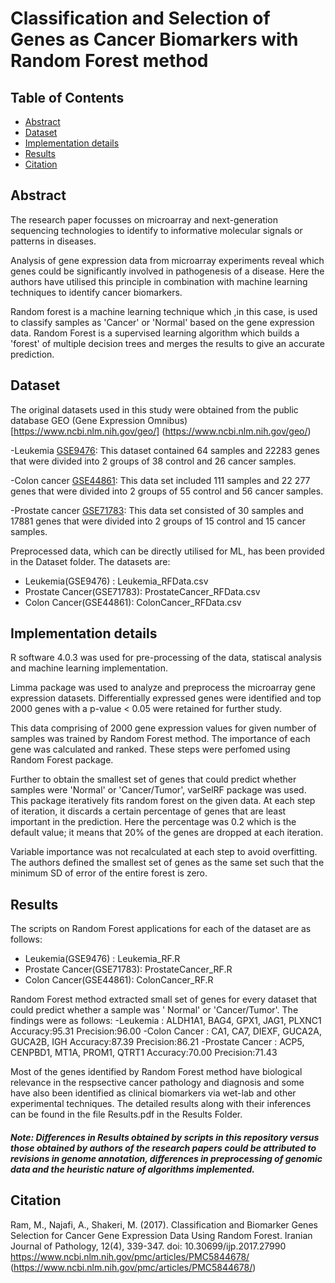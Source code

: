 # Classification and Selection of Genes as Cancer Biomarkers with Random Forest method

## Table of Contents

- [Abstract](#abstract)
- [Dataset](#dataset)
- [Implementation details](#implementation-details)
- [Results](#results)
- [Citation](#citation)

## Abstract <a name="abstract"></a>

The research paper focusses on microarray and next-generation sequencing technologies to identify to informative molecular signals or patterns in diseases.

Analysis of gene expression data from microarray experiments reveal which genes could be significantly involved in pathogenesis of a disease. Here the authors have utilised this principle in combination with machine learning techniques to identify cancer biomarkers.

Random forest is a machine learning technique which ,in this case, is used to classify samples as 'Cancer' or 'Normal' based on the gene expression data. Random Forest is a supervised learning algorithm which builds a 'forest' of multiple decision trees and merges the results to give an accurate prediction.


## Dataset <a name="dataset"></a>

The original datasets used in this study were obtained from the public database GEO (Gene Expression Omnibus) [https://www.ncbi.nlm.nih.gov/geo/] (https://www.ncbi.nlm.nih.gov/geo/)

-Leukemia [GSE9476](https://www.ncbi.nlm.nih.gov/geo/query/acc.cgi?acc=GSE9476): This dataset contained 64 samples and 22283 genes that were divided into 2 groups of 38 control and 26 cancer samples.

-Colon cancer [GSE44861](https://www.ncbi.nlm.nih.gov/geo/query/acc.cgi?acc=GSE44861): This data set included 111 samples and 22 277 genes that were divided into 2 groups of 55 control and 56 cancer samples.

-Prostate cancer [GSE71783](https://www.ncbi.nlm.nih.gov/geo/query/acc.cgi?acc=GSE71783): This data set consisted of 30 samples and 17881 genes that were divided into 2 groups of 15 control and 15 cancer samples.

Preprocessed data, which can be directly utilised for ML, has been provided in the Dataset folder. The datasets are:

 - Leukemia(GSE9476) : Leukemia_RFData.csv
 - Prostate Cancer(GSE71783): ProstateCancer_RFData.csv
 - Colon Cancer(GSE44861): ColonCancer_RFData.csv

## Implementation details <a name="implementation-details"></a>

R software 4.0.3 was used for pre-processing of the data, statiscal analysis and machine learning implementation.

Limma package was used to analyze and preprocess the microarray gene expression datasets. Differentially expressed genes were identified and top 2000 genes with a p-value < 0.05 were retained for further study.

This data comprising of 2000 gene expression values for given number of samples was trained by Random Forest method. The importance of each gene was calculated and ranked. These steps were perfomed using Random Forest package.

Further to obtain the smallest set of genes that could predict whether samples were 'Normal' or 'Cancer/Tumor', varSelRF package was used. This package iteratively fits random forest on the given data. At each step of iteration, it discards a certain percentage of genes that are least important in the prediction. 
Here the percentage was 0.2 which is the default value; it means that 20% of the genes are dropped at each iteration.

Variable importance was not recalculated at each step to avoid overfitting. The authors defined the smallest set of genes as the same set such that the minimum SD of error of the entire forest is zero.


## Results <a name="results"></a>

The scripts on Random Forest applications for each of the dataset are as follows:
- Leukemia(GSE9476) : Leukemia_RF.R
- Prostate Cancer(GSE71783): ProstateCancer_RF.R
- Colon Cancer(GSE44861): ColonCancer_RF.R

Random Forest method extracted small set of genes for every dataset that could predict whether a sample was ' Normal' or 'Cancer/Tumor'. The findings were as follows:
-Leukemia        : ALDH1A1, BAG4, GPX1, JAG1, PLXNC1      Accuracy:95.31  Precision:96.00
-Colon Cancer    : CA1, CA7, DIEXF, GUCA2A, GUCA2B, IGH   Accuracy:87.39  Precision:86.21
-Prostate Cancer : ACP5, CENPBD1, MT1A, PROM1, QTRT1      Accuracy:70.00  Precision:71.43

Most of the genes identified by Random Forest method have biological relevance in the respsective cancer pathology and diagnosis and some have also been identified as clinical biomarkers via wet-lab and other experimental techniques. The detailed results along with their inferences can be found in the file Results.pdf in the Results Folder. 

##### Note: Differences in Results obtained by scripts in this repository versus those obtained by authors of the research papers could be attributed to revisions in genome annotation, differences in preprocessing of genomic data and the heuristic nature of algorithms implemented.


## Citation <a name="citation"></a>

Ram, M., Najafi, A., Shakeri, M. (2017). Classification and Biomarker Genes Selection for Cancer Gene Expression Data Using Random Forest. Iranian Journal of Pathology, 12(4), 339-347. doi: 10.30699/ijp.2017.27990
https://www.ncbi.nlm.nih.gov/pmc/articles/PMC5844678/ (https://www.ncbi.nlm.nih.gov/pmc/articles/PMC5844678/)
